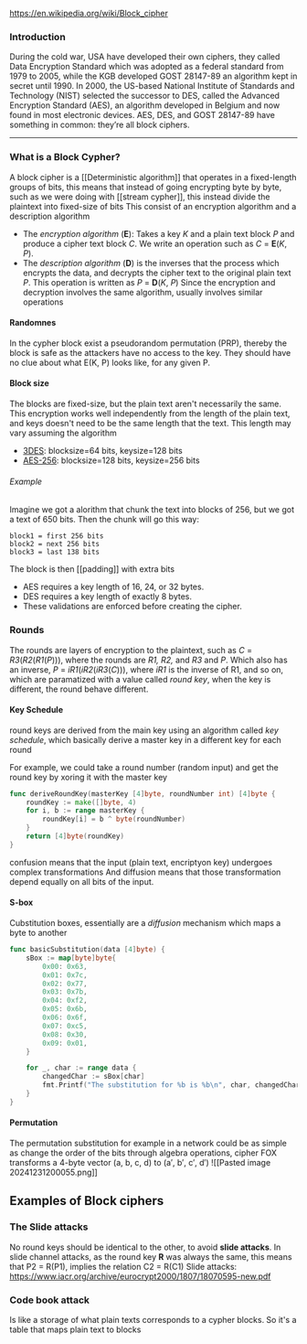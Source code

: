 https://en.wikipedia.org/wiki/Block_cipher

### Introduction

During the cold war, USA have developed their own ciphers, they called Data Encryption Standard which was adopted as a federal standard from 1979 to 2005, while the KGB developed GOST 28147-89 an algorithm kept in secret until 1990. In 2000, the US-based National Institute of Standards and Technology (NIST) selected the successor to DES, called the Advanced Encryption Standard (AES), an algorithm developed in Belgium and now found in most electronic devices. AES, DES, and GOST 28147-89 have something in common: they’re all block ciphers.

-----

### What is a **Block Cypher**?
A block cipher is a [[Deterministic algorithm]] that operates in a fixed-length groups of bits, this means that instead of going encrypting byte by byte, such as we were doing with [[stream cypher]], this instead divide the plaintext into fixed-size of bits
This consist of an encryption algorithm and a description algorithm
- The *encryption algorithm* (**E**): Takes a key *K* and a plain text block *P* and produce a cipher text block *C*. We write an operation such as *C* = **E**(*K*, *P*).
- The *description algorithm* (**D**) is the inverses that the process which encrypts the data, and decrypts the cipher text to the original plain text *P*. This operation is written as *P* = **D**(*K*, *P*) 
Since the encryption and decryption involves the same algorithm, usually involves similar operations

#### Randomnes
In the cypher block exist a pseudorandom permutation (PRP), thereby the block is safe as the attackers have no access to the key. They should have no clue about what E(K, P) looks like, for
any given P.
#### Block size
The blocks are fixed-size, but the plain text aren't necessarily the same. This encryption works well independently from the length of the plain text, and keys doesn't need to be the same length that the text. This length may vary assuming the algorithm
- [3DES](https://en.wikipedia.org/wiki/Triple_DES): blocksize=64 bits, keysize=128 bits
- [AES-256](https://blog.boot.dev/cryptography/aes-256-cipher/): blocksize=128 bits, keysize=256 bits

###### Example
Imagine we got a alorithm that chunk the text into blocks of 256, but we got a text of 650 bits. Then the chunk will go this way:
```
block1 = first 256 bits
block2 = next 256 bits
block3 = last 138 bits
```
The block is then [[padding]] with extra bits

- AES requires a key length of 16, 24, or 32 bytes.
- DES requires a key length of exactly 8 bytes.
- These validations are enforced before creating the cipher.


### Rounds
The rounds are layers of encryption to the plaintext, such as *C* = *R3*(*R2*(*R1*(*P*))), where the rounds are *R1, R2,* and *R3* and *P*. Which also has an inverse, *P* = *iR1*(*iR2*(*iR3*(*C*))), where *iR1* is the inverse of R1, and so on, which are paramatized with a value called *round key*, when the key is different, the round behave different.
#### Key Schedule
round keys are derived from the main key using an algorithm called *key schedule*, which basically derive a master key in a different key for each round

For example, we could take a round number (random input) and get the round key by xoring it with the master key
```go
func deriveRoundKey(masterKey [4]byte, roundNumber int) [4]byte {
    roundKey := make([]byte, 4)
    for i, b := range masterKey {
        roundKey[i] = b ^ byte(roundNumber)
    }
    return [4]byte(roundKey)
}
```

confusion means that the input (plain text, encriptyon key) undergoes complex transformations
And diffusion means that those transformation depend equally on all bits of the input.
#### S-box
Cubstitution boxes, essentially are a *diffusion* mechanism which maps a byte to another
```go
func basicSubstitution(data [4]byte) {
    sBox := map[byte]byte{
        0x00: 0x63,
        0x01: 0x7c,
        0x02: 0x77,
        0x03: 0x7b,
        0x04: 0xf2,
        0x05: 0x6b,
        0x06: 0x6f,
        0x07: 0xc5,
        0x08: 0x30,
        0x09: 0x01,
    }

    for _, char := range data {
        changedChar := sBox[char]
        fmt.Printf("The substitution for %b is %b\n", char, changedChar)
    }
}
```

#### Permutation
The permutation substitution
for example in a network could be as simple as change the order of the bits through algebra operations, cipher FOX transforms a 4-byte vector (a, b, c, d) to (a′, b′, c′, d′)
![[Pasted image 20241231200055.png]]

## Examples of Block ciphers


### The Slide attacks 
No round keys should be identical to the other, to avoid **slide attacks**. 
In slide channel attacks, as the round key **R** was always the same, this means that P2 = R(P1), implies the relation C2 = R(C1)
Slide attacks:
https://www.iacr.org/archive/eurocrypt2000/1807/18070595-new.pdf
### Code book attack
Is like a storage of what plain texts corresponds to a cypher blocks. So it's a table that maps plain text to blocks
